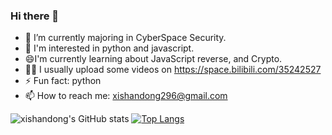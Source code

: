 <!--
**xishandong/xishandong** is a ✨ _special_ ✨ repository because its `README.md` (this file) appears on your GitHub profile.
Here are some ideas to get you started:
- 🔭 I’m currently working on ...
- 🌱 I’m currently learning ...
- 👯 I’m looking to collaborate on ...
- 🤔 I’m looking for help with ...
- 💬 Ask me about ...
- 📫 How to reach me: ...
- 😄 Pronouns: ...
- ⚡ Fun fact: ...
-->
### Hi there 👋

- 🔭 I’m currently majoring in CyberSpace Security.
- 🌱 I'm interested in python and javascript.
- 😄I'm currently learning about JavaScript reverse, and Crypto.
- 🧑‍💻 I usually upload some videos on https://space.bilibili.com/35242527
- ⚡ Fun fact: python
- 📫 How to reach me: xishandong296@gmail.com

![xishandong's GitHub stats](https://github-readme-stats.vercel.app/api?username=xishandong&show_icons=true&theme=onelight&hide=contribs)
[![Top Langs](https://github-readme-stats.vercel.app/api/top-langs/?username=xishandong&layout=compact&theme=onelight&hide=CMake,Makefile)](https://github.com/anuraghazra/github-readme-stats)
